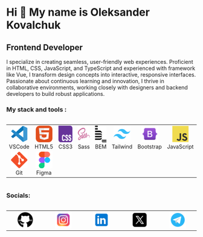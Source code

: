 Hi 👋 My name is Oleksander Kovalchuk
=====================================

Frontend Developer
------------------

I specialize in creating seamless, user-friendly web experiences. Proficient in HTML, CSS, JavaScript, and TypeScript and experienced with framework like Vue, I transform design concepts into interactive, responsive interfaces. Passionate about continuous learning and innovation, I thrive in collaborative environments, working closely with designers and backend developers to build robust applications.

### My stack and tools :

<div style="display: flex; justify-content: center; align-items: flex-start;">
    <table>
        <tr>
            <td align="center" width="88">
                <img src="./images/vscode.svg" alt="Visual Studio Code" width="44" height="44" />
                <br>VSCode
            </td>
            <td align="center" width="88">
                <img src="./images/html5.svg" alt="HTML5" width="44" height="44" />
                <br>HTML5
            </td>
            <td align="center" width="88">
                <img src="./images/css3.svg" alt="CSS3" width="44" height="44" />
                <br>CSS3
            </td>
            <td align="center" width="88">
                <img src="./images/sass.svg" alt="Sass" width="44" height="44" />
                <br>Sass
            </td>
            <td align="center" width="88">
                <img src="./images/bem.svg" alt="Bem" width="44" height="44" />
                <br>BEM
            </td>
            <td align="center" width="88">
                <img src="./images/tailwind.svg" alt="Tailwind" width="44" height="44" />
                <br>Tailwind
            </td>
            <td align="center" width="88">
                <img src="./images/bootstrap.svg" alt="Bootstrap" width="44" height="44" />
                <br>Bootstrap
            </td>
            <td align="center" width="88">
                <img src="./images/javascript.svg" alt="JavaScript" width="44" height="44" />
                <br>JavaScript
            </td>
            <td align="center" width="88">
                <img src="./images/typescript.svg" alt="TypeScript" width="44" height="44" />
                <br>TypeScript
            </td>
            <td align="center" width="88">
                <img src="./images/vue.svg" alt="Vue.js" width="44" height="44" />
                <br>Vue.js
            </td>
            <td align="center" width="88">
                <img src="./images/firebase.svg" alt="Firebase" width="44" height="44" />
                <br>Firebase
            </td>
        </tr>
        <tr>
            <td align="center" width="88">
                <img src="./images/git.svg" alt="Git" width="44" height="44" />
                <br>Git
            </td>
            <td align="center" width="88">
                <img src="./images/figma.svg" alt="Figma" width="44" height="44" />
                <br>Figma
            </td>
        </tr>
    </table>
</div>

### Socials:

<div style="display: flex; justify-content: center; align-items: flex-start;">
    <table>
        <tr>
            <td align="center" width="88">
                <a href="https://www.github.com/Alexandre-Kovalchuk" target="_blank">
                    <img src="./images/github.svg" alt="GitHub" width="44" height="44" />
                </a>
            </td>
            <td align="center" width="88">
                <a href="https://www.instagram.com/kovalchuk5316" target="_blank">
                    <img src="./images/instagram.svg" alt="Instagram" width="44" height="44">
                </a>
            </td>
            <td align="center" width="88">
                <a href="https://www.linkedin.com/in/alex-kovalchuk-087337207/" target="_blank">
                    <img src="./images/linkedin.svg" alt="LinkedIn" width="44" height="44">
                </a>
            </td>
            <td align="center" width="88">
                <a href="https://www.x.com/kovalchuk5316" target="_blank">
                    <img src="./images/x.svg" alt="X" width="44" height="44">
                </a>
            </td>
            <td align="center" width="88">
                <a href="https://t.me/kovalchuk5316" target="_blank">
                    <img src="./images/telegram.svg" alt="Telegram" width="44" height="44">
                </a>
            </td>
        </tr>
    </table>
</div>

